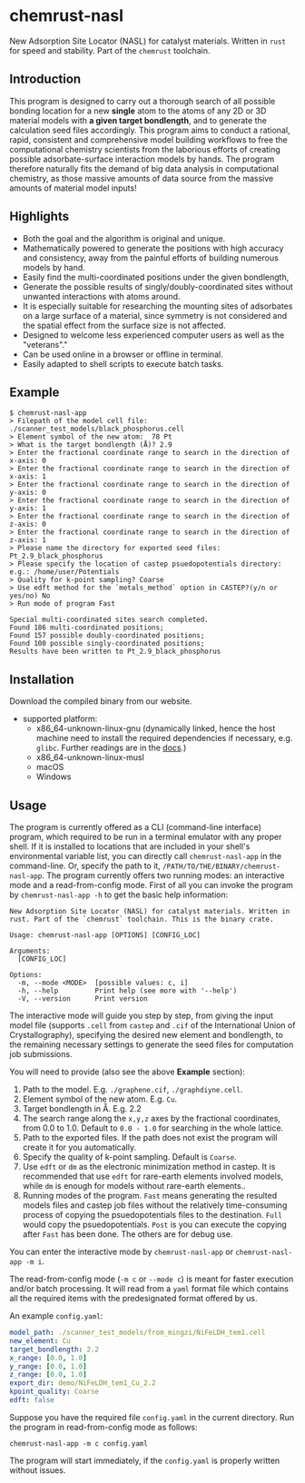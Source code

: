 # chemrust-nasl

New Adsorption Site Locator (NASL) for catalyst materials. Written in `rust` for speed and stability. Part of the `chemrust` toolchain.

## Introduction

This program is designed to carry out a thorough search of all possible bonding location for a new **single** atom to the atoms of any 2D or 3D material models with **a given target bondlength**, and to generate the calculation seed files accordingly. This program aims to conduct a rational, rapid, consistent and comprehensive model building workflows to free the computational chemistry scientists from the laborious efforts of creating possible adsorbate-surface interaction models by hands.
The program therefore naturally fits the demand of big data analysis in computational chemistry, as those massive amounts of data source from the massive amounts of material model inputs!

## Highlights

- Both the goal and the algorithm is original and unique.
- Mathematically powered to generate the positions with high accuracy and consistency, away from the painful efforts of building numerous models by hand.
- Easily find the multi-coordinated positions under the given bondlength,
- Generate the possible results of singly/doubly-coordinated sites without unwanted interactions with atoms around.
- It is especially suitable for researching the mounting sites of adsorbates on a large surface of a material, since symmetry is not considered and the spatial effect from the surface size is not affected.
- Designed to welcome less experienced computer users as well as the "veterans"."
- Can be used online in a browser or offline in terminal.
- Easily adapted to shell scripts to execute batch tasks.

## Example

```terminal
$ chemrust-nasl-app
> Filepath of the model cell file: ./scanner_test_models/black_phosphorus.cell
> Element symbol of the new atom:  78 Pt
> What is the target bondlength (Å)? 2.9
> Enter the fractional coordinate range to search in the direction of x-axis: 0
> Enter the fractional coordinate range to search in the direction of x-axis: 1
> Enter the fractional coordinate range to search in the direction of y-axis: 0
> Enter the fractional coordinate range to search in the direction of y-axis: 1
> Enter the fractional coordinate range to search in the direction of z-axis: 0
> Enter the fractional coordinate range to search in the direction of z-axis: 1
> Please name the directory for exported seed files:  Pt_2.9_black_phosphorus
> Please specify the location of castep psuedopotentials directory:  e.g.: /home/user/Potentials
> Quality for k-point sampling? Coarse
> Use edft method for the `metals_method` option in CASTEP?(y/n or yes/no) No
> Run mode of program Fast

Special multi-coordinated sites search completed.
Found 186 multi-coordinated positions;
Found 157 possible doubly-coordinated positions;
Found 100 possible singly-coordinated positions;
Results have been written to Pt_2.9_black_phosphorus
```

## Installation

Download the compiled binary from our website.

- supported platform:
  - x86_64-unknown-linux-gnu (dynamically linked, hence the host machine need to install the required dependencies if necessary, e.g. `glibc`. Further readings are in the [docs]().)
  - x86_64-unknown-linux-musl
  - macOS
  - Windows

## Usage

The program is currently offered as a CLI (command-line interface) program, which required to be run in a terminal emulator with any proper shell.
If it is installed to locations that are included in your shell's environmental variable list, you can directly call `chemrust-nasl-app` in the command-line. Or, specify the path to it, `/PATH/TO/THE/BINARY/chemrust-nasl-app`.
The program currently offers two running modes: an interactive mode and a read-from-config mode. First of all you can invoke the program by `chemrust-nasl-app -h` to get the basic help information:

```terminal
New Adsorption Site Locator (NASL) for catalyst materials. Written in rust. Part of the `chemrust` toolchain. This is the binary crate.

Usage: chemrust-nasl-app [OPTIONS] [CONFIG_LOC]

Arguments:
  [CONFIG_LOC]

Options:
  -m, --mode <MODE>  [possible values: c, i]
  -h, --help         Print help (see more with '--help')
  -V, --version      Print version
```

The interactive mode will guide you step by step, from giving the input model file (supports `.cell` from `castep` and `.cif` of the International Union of Crystallography), specifying the desired new element and bondlength, to the remaining necessary settings to generate the seed files for computation job submissions.

You will need to provide (also see the above **Example** section):

1. Path to the model. E.g. `./graphene.cif`, `./graphdiyne.cell`.
2. Element symbol of the new atom. E.g. `Cu`.
3. Target bondlength in Å. E.g. 2.2
4. The search range along the `x,y,z` axes by the fractional coordinates, from 0.0 to 1.0. Default to `0.0 - 1.0` for searching in the whole lattice.
5. Path to the exported files. If the path does not exist the program will create it for you automatically.
6. Specify the quality of k-point sampling. Default is `Coarse`.
7. Use `edft` or `dm` as the electronic minimization method in castep.
   It is recommended that use `edft` for rare-earth elements involved models, while `dm` is enough for models without rare-earth elements..
8. Running modes of the program. `Fast` means generating the resulted models files and castep job files without the relatively time-consuming process of copying the psuedopotentials files to the destination. `Full` would copy the psuedopotentials. `Post` is you can execute the copying after `Fast` has been done. The others are for debug use.

You can enter the interactive mode by `chemrust-nasl-app` or `chemrust-nasl-app -m i`.

The read-from-config mode (`-m c` or `--mode c`) is meant for faster execution and/or batch processing. It will read from a `yaml` format file which contains all the required items with the predesignated format offered by us.

An example `config.yaml`:

```yaml
model_path: ./scanner_test_models/from_mingzi/NiFeLDH_tem1.cell
new_element: Cu
target_bondlength: 2.2
x_range: [0.0, 1.0]
y_range: [0.0, 1.0]
z_range: [0.0, 1.0]
export_dir: demo/NiFeLDH_tem1_Cu_2.2
kpoint_quality: Coarse
edft: false
```

Suppose you have the required file `config.yaml` in the current directory. Run the program in read-from-config mode as follows:

```
chemrust-nasl-app -m c config.yaml
```

The program will start immediately, if the `config.yaml` is properly written without issues.
